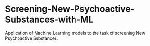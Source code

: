 # Screening-New-Psychoactive-Substances-with-ML
Application of Machine Learning models to the task of screening New Psychoactive Substances.
